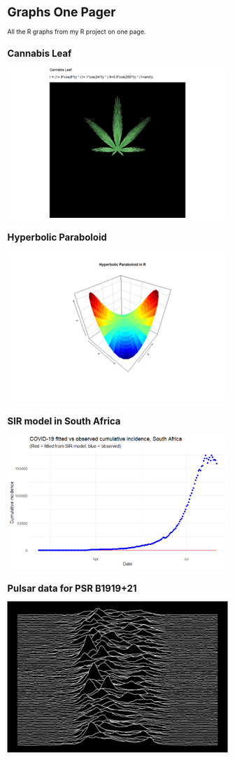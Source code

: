 # Graphs One Pager
All the R graphs from my R project on one page.

## Cannabis Leaf
![Image of Lucifer's Lettuce](https://github.com/DevilEars/Optics/blob/master/R_Projects/Cannabis/CannabisLeaf.png)

## Hyperbolic Paraboloid
![Image of a Pringle chip](https://github.com/DevilEars/Optics/blob/master/R_Projects/Pringle/HyperbolicParaboloid.png)

## SIR model in South Africa
![Image of Covid-19 SIR model for South Africa, from 2 February to 31 July, 2020](https://github.com/DevilEars/Optics/blob/master/R_Projects/MzansiSIR/MzansiSIR.png)

## Pulsar data for PSR B1919+21
![Image of Joy Divison's Unknown Pleasures album](https://github.com/DevilEars/Optics/blob/master/R_Projects/Pulsar/LGM_1.png)